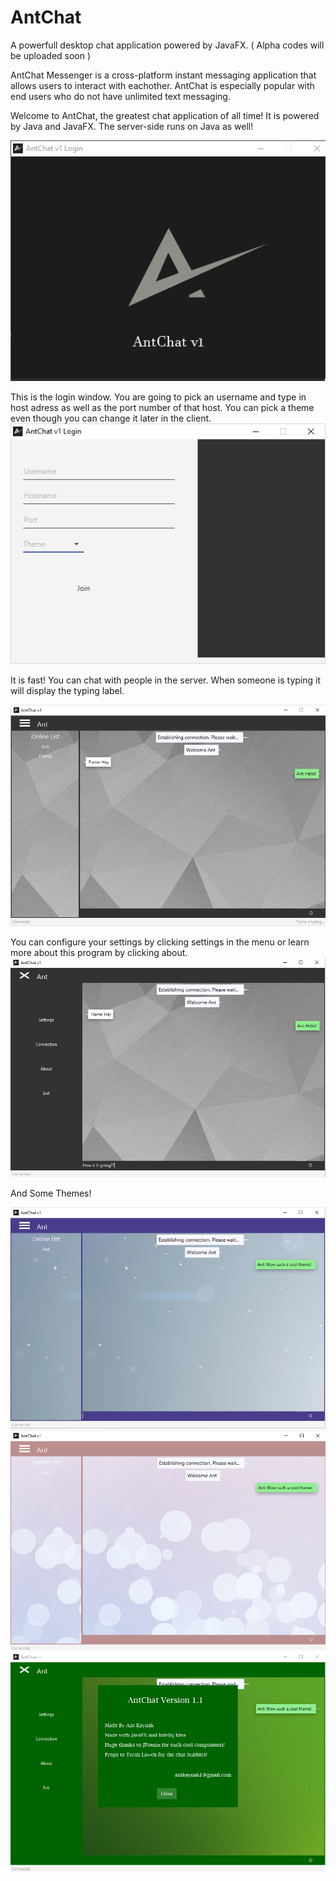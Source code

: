 # AntChat
A powerfull desktop chat application powered by JavaFX. ( Alpha codes will be uploaded soon )


AntChat Messenger is a cross-platform instant messaging application that allows users to interact with eachother. AntChat is especially popular with end users who do not have unlimited text messaging.

Welcome to AntChat, the greatest chat application of all time!
It is powered by Java and JavaFX. The server-side runs on Java as well!

![alt text](https://github.com/Exercon/AntChat/blob/master/screenshots/antchatlogo.png)











This is the login window. You are going to pick an username and type in host adress as well as the port number of that host. You can pick a theme even though you can change it later in the client.
![alt text](https://github.com/Exercon/AntChat/blob/master/screenshots/antchatlogin.png)











It is fast! You can chat with people in the server. When someone is typing it will display the typing label.

![alt text](https://github.com/Exercon/AntChat/blob/master/screenshots/clientmain.png)












You can configure your settings by clicking settings in the menu or learn more about this program by clicking about.
![alt text](https://github.com/Exercon/AntChat/blob/master/screenshots/antclientbar.png)










And Some Themes!

![alt text](https://github.com/Exercon/AntChat/blob/master/screenshots/theme1.png)
![alt text](https://github.com/Exercon/AntChat/blob/master/screenshots/theme2.png)
![alt text](https://github.com/Exercon/AntChat/blob/master/screenshots/theme3.png)
